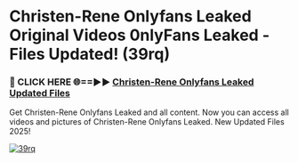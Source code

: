 # Christen-Rene Onlyfans Leaked Original Videos 0nlyFans Leaked - Files Updated! (39rq)

<h3>🔴 CLICK HERE 🌐==►► <a href="https://tinyurl.com/2jnfzry5" rel="nofollow">Christen-Rene Onlyfans Leaked Updated Files</a></h3>

Get Christen-Rene Onlyfans Leaked and all content. Now you can access all videos and pictures of Christen-Rene Onlyfans Leaked. New Updated Files 2025!

[![39rq](https://i.imgur.com/GyGTBgg.gif)](https://tinyurl.com/2jnfzry5)
